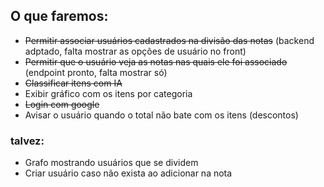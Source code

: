 ## O que faremos:
- ~~Permitir associar usuários cadastrados na divisão das notas~~ (backend adptado, falta mostrar as opções de usuário no front)
- ~~Permitir que o usuário veja as notas nas quais ele foi associado~~ (endpoint pronto, falta mostrar só)
- ~~Classificar itens com IA~~
- Exibir gráfico com os itens por categoria
- ~~Login com google~~
- Avisar o usuário quando o total não bate com os itens (descontos)

### talvez:
- Grafo mostrando usuários que se dividem
- Criar usuário caso não exista ao adicionar na nota